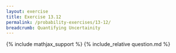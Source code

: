```yaml
---
layout: exercise
title: Exercise 13.12
permalink: /probability-exercises/13-12/
breadcrumb: Quantifying Uncertainity
---
```


{% include mathjax_support %}
{% include_relative question.md %}
